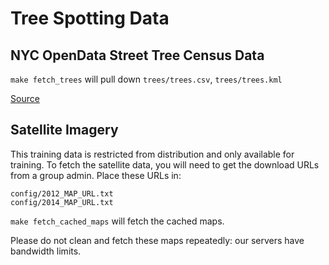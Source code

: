 # Tree Spotting Data

## NYC OpenData Street Tree Census Data

`make fetch_trees` will pull down `trees/trees.csv`, `trees/trees.kml`

[Source](https://data.cityofnewyork.us/Environment/Street-Tree-Census-Manhattan-/e6n3-m3vc)

## Satellite Imagery

This training data is restricted from distribution and only available for
training. To fetch the satellite data, you will need to get the download URLs from a group admin. Place these URLs in:

    config/2012_MAP_URL.txt
    config/2014_MAP_URL.txt

`make fetch_cached_maps` will fetch the cached maps.

Please do not clean and fetch these maps repeatedly: our servers have bandwidth
limits.
